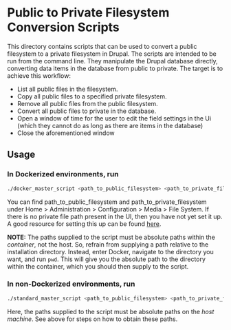 # Public to Private Filesystem Conversion Scripts
This directory contains scripts that can be used to convert a public filesystem to a private filesystem in Drupal. The scripts are intended to be run from the command line. They manipulate the Drupal database directly, converting data items in the database from public to private. The target is to achieve this workflow:

- List all public files in the filesystem.
- Copy all public files to a specified private filesystem.
- Remove all public files from the public filesystem.
- Convert all public files to private in the database.
- Open a window of time for the user to edit the field settings in the Ui (which they cannot do as long as there are items in the database)
- Close the aforementioned window

## Usage
### In Dockerized environments, run
```bash
./docker_master_script <path_to_public_filesystem> <path_to_private_filesystem>
```
You can find path_to_public_filesystem and path_to_private_filesystem under Home > Administration > Configuration > Media > File System. If there is no private file path present in the UI, then you have not yet set it up. A good resource for setting this up can be found [here](https://www.youtube.com/watch?app=desktop&v=c5XAC7ZgvM4).

**NOTE:** The paths supplied to the script must be absolute paths within the *container*, not the host. So, refrain from supplying a path relative to the installation directory. Instead, enter Docker, navigate to the directory you want, and run `pwd`. This will give you the absolute path to the directory within the container, which you should then supply to the script. 

### In non-Dockerized environments, run
```bash
./standard_master_script <path_to_public_filesystem> <path_to_private_filesystem>
```
Here, the paths supplied to the script must be absolute paths on the *host machine*. See above for steps on how to obtain these paths.
